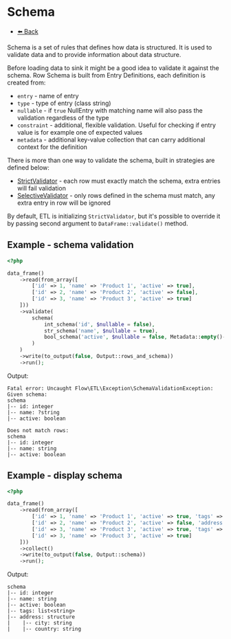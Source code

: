 # Schema

- [⬅️️ Back](/documentation/components/core/core.md)

Schema is a set of rules that defines how data is structured.
It is used to validate data and to provide information about data structure.

Before loading data to sink it might be a good idea to validate it against the schema.
Row Schema is built from Entry Definitions, each definition is created from:

* `entry` - name of entry
* `type` - type of entry (class string)
* `nullable` - if `true` NullEntry with matching name will also pass the validation regardless of the type
* `constraint` - additional, flexible validation. Useful for checking if entry value is for example one of expected values
* `metadata` - additional key-value collection that can carry additional context for the definition

There is more than one way to validate the schema, built in strategies are defined below:

* [StrictValidator](/src/core/etl/src/Flow/ETL/Row/Schema/StrictValidator.php) - each row must exactly match the schema, extra entries will fail validation
* [SelectiveValidator](/src/core/etl/src/Flow/ETL/Row/Schema/SelectiveValidator.php) - only rows defined in the schema must match, any extra entry in row will be ignored

By default, ETL is initializing `StrictValidator`, but it's possible to override it by passing second argument to `DataFrame::validate()` method.

## Example - schema validation

```php 
<?php

data_frame()
    ->read(from_array([
        ['id' => 1, 'name' => 'Product 1', 'active' => true],
        ['id' => 2, 'name' => 'Product 2', 'active' => false],
        ['id' => 3, 'name' => 'Product 3', 'active' => true]
    ]))
    ->validate(
        schema(
            int_schema('id', $nullable = false),
            str_schema('name', $nullable = true),
            bool_schema('active', $nullable = false, Metadata::empty()->add('key', 'value')),
        )
    )
    ->write(to_output(false, Output::rows_and_schema))
    ->run();
```

Output:

```console
Fatal error: Uncaught Flow\ETL\Exception\SchemaValidationException: Given schema:
schema
|-- id: integer
|-- name: ?string
|-- active: boolean

Does not match rows:
schema
|-- id: integer
|-- name: string
|-- active: boolean
```

## Example - display schema

```php
<?php

data_frame()
    ->read(from_array([
        ['id' => 1, 'name' => 'Product 1', 'active' => true, 'tags' => ['tag1', 'tag2']],
        ['id' => 2, 'name' => 'Product 2', 'active' => false, 'address' => ['city' => 'London', 'country' => 'UK']],
        ['id' => 3, 'name' => 'Product 3', 'active' => true, 'tags' => ['tag1', 'tag2']],
        ['id' => 3, 'name' => 'Product 3', 'active' => true]
    ]))
    ->collect()
    ->write(to_output(false, Output::schema))
    ->run();
```

Output:

```console
schema
|-- id: integer
|-- name: string
|-- active: boolean
|-- tags: list<string>
|-- address: structure
|    |-- city: string
|    |-- country: string
```